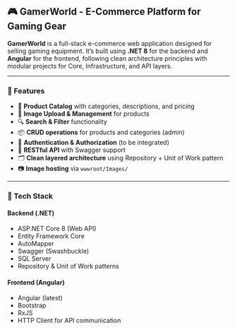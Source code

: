 ## 🎮 GamerWorld - E-Commerce Platform for Gaming Gear

**GamerWorld** is a full-stack e-commerce web application designed for selling gaming equipment. It’s built using **.NET 8** for the backend and **Angular** for the frontend, following clean architecture principles with modular projects for Core, Infrastructure, and API layers.

---

### 🚀 Features

* 🛒 **Product Catalog** with categories, descriptions, and pricing
* 📸 **Image Upload & Management** for products
* 🔍 **Search & Filter** functionality
* 📦 **CRUD operations** for products and categories (admin)
* 🔐 **Authentication & Authorization** (to be integrated)
* 📁 **RESTful API** with Swagger support
* 🗂️ **Clean layered architecture** using Repository + Unit of Work pattern
* 📷 **Image hosting** via `wwwroot/Images/`

---

### 🧱 Tech Stack

#### Backend (.NET)

* ASP.NET Core 8 (Web API)
* Entity Framework Core
* AutoMapper
* Swagger (Swashbuckle)
* SQL Server 
* Repository & Unit of Work patterns

#### Frontend (Angular)

* Angular (latest)
* Bootstrap 
* RxJS
* HTTP Client for API communication
